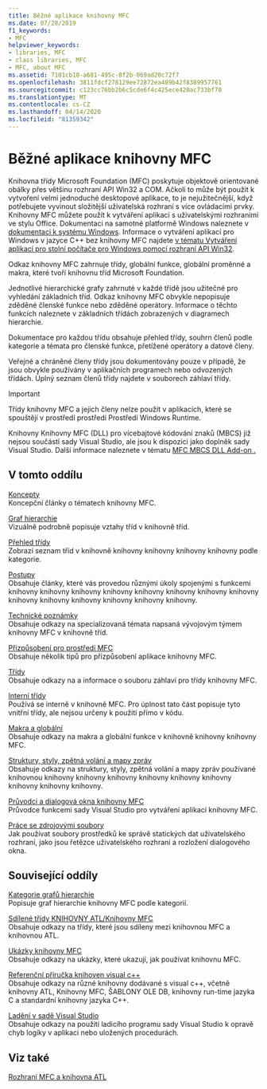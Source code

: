 ```yaml
---
title: Běžné aplikace knihovny MFC
ms.date: 07/28/2019
f1_keywords:
- MFC
helpviewer_keywords:
- libraries, MFC
- class libraries, MFC
- MFC, about MFC
ms.assetid: 7101cb18-a681-495c-8f2b-069ad20c72f7
ms.openlocfilehash: 3811fdcf278129ee72872ea489b42f8389957761
ms.sourcegitcommit: c123cc76bb2b6c5cde6f4c425ece420ac733bf70
ms.translationtype: MT
ms.contentlocale: cs-CZ
ms.lasthandoff: 04/14/2020
ms.locfileid: "81359342"
---
```

# <a name="mfc-desktop-applications"></a>Běžné aplikace knihovny MFC

Knihovna třídy Microsoft Foundation (MFC) poskytuje objektově orientované obálky přes většinu rozhraní API Win32 a COM. Ačkoli to může být použit k vytvoření velmi jednoduché desktopové aplikace, to je nejužitečnější, když potřebujete vyvinout složitější uživatelská rozhraní s více ovládacími prvky. Knihovny MFC můžete použít k vytváření aplikací s uživatelskými rozhraními ve stylu Office. Dokumentaci na samotné platformě Windows naleznete v [dokumentaci k systému Windows](/windows/index). Informace o vytváření aplikací pro Windows v jazyce C++ bez knihovny MFC najdete [v tématu Vytváření aplikací pro stolní počítače pro Windows pomocí rozhraní API Win32](/windows/win32/index).

Odkaz knihovny MFC zahrnuje třídy, globální funkce, globální proměnné a makra, které tvoří knihovnu tříd Microsoft Foundation.

Jednotlivé hierarchické grafy zahrnuté v každé třídě jsou užitečné pro vyhledání základních tříd. Odkaz knihovny MFC obvykle nepopisuje zděděné členské funkce nebo zděděné operátory. Informace o těchto funkcích naleznete v základních třídách zobrazených v diagramech hierarchie.

Dokumentace pro každou třídu obsahuje přehled třídy, souhrn členů podle kategorie a témata pro členské funkce, přetížené operátory a datové členy.

Veřejné a chráněné členy třídy jsou dokumentovány pouze v případě, že jsou obvykle používány v aplikačních programech nebo odvozených třídách. Úplný seznam členů třídy najdete v souborech záhlaví třídy.

> [!IMPORTANT]
> Třídy knihovny MFC a jejich členy nelze použít v aplikacích, které se spouštějí v prostředí prostředí Prostředí Windows Runtime.
>
> Knihovny Knihovny MFC (DLL) pro vícebajtové kódování znaků (MBCS) již nejsou součástí sady Visual Studio, ale jsou k dispozici jako doplněk sady Visual Studio. Další informace naleznete v tématu [MFC MBCS DLL Add-on .](mfc-mbcs-dll-add-on.md)

## <a name="in-this-section"></a>V tomto oddílu

[Koncepty](mfc-concepts.md)<br/>
Koncepční články o tématech knihovny MFC.

[Graf hierarchie](hierarchy-chart.md)<br/>
Vizuálně podrobně popisuje vztahy tříd v knihovně tříd.

[Přehled třídy](class-library-overview.md)<br/>
Zobrazí seznam tříd v knihovně knihovny knihovny knihovny knihovny podle kategorie.

[Postupy](walkthroughs-mfc.md)<br/>
Obsahuje články, které vás provedou různými úkoly spojenými s funkcemi knihovny knihovny knihovny knihovny knihovny knihovny knihovny knihovny knihovny knihovny knihovny knihovny knihovny knihovny.

[Technické poznámky](mfc-technical-notes.md)<br/>
Obsahuje odkazy na specializovaná témata napsaná vývojovým týmem knihovny MFC v knihovně tříd.

[Přizpůsobení pro prostředí MFC](customization-for-mfc.md)<br/>
Obsahuje několik tipů pro přizpůsobení aplikace knihovny MFC.

[Třídy](reference/mfc-classes.md)<br/>
Obsahuje odkazy na a informace o souboru záhlaví pro třídy knihovny MFC.

[Interní třídy](reference/internal-classes.md)<br/>
Používá se interně v knihovně MFC. Pro úplnost tato část popisuje tyto vnitřní třídy, ale nejsou určeny k použití přímo v kódu.

[Makra a globální](reference/mfc-macros-and-globals.md)<br/>
Obsahuje odkazy na makra a globální funkce v knihovně knihovny knihovny MFC.

[Struktury, styly, zpětná volání a mapy zpráv](reference/structures-styles-callbacks-and-message-maps.md)<br/>
Obsahuje odkazy na struktury, styly, zpětná volání a mapy zpráv používané knihovnou knihovny knihovny knihovny knihovny knihovny knihovny knihovny knihovny knihovny.

[Průvodci a dialogová okna knihovny MFC](reference/mfc-wizards-and-dialog-boxes.md)<br/>
Průvodce funkcemi sady Visual Studio pro vytváření aplikací knihovny MFC.

[Práce se zdrojovými soubory](../windows/working-with-resource-files.md)<br/>
Jak používat soubory prostředků ke správě statických dat uživatelského rozhraní, jako jsou řetězce uživatelského rozhraní a rozložení dialogového okna.

## <a name="related-sections"></a>Související oddíly

[Kategorie grafů hierarchie](hierarchy-chart-categories.md)<br/>
Popisuje graf hierarchie knihovny MFC podle kategorií.

[Sdílené třídy KNIHOVNY ATL/Knihovny MFC](../atl-mfc-shared/atl-mfc-shared-classes.md)<br/>
Obsahuje odkazy na třídy, které jsou sdíleny mezi knihovnou MFC a knihovnou ATL.

[Ukázky knihovny MFC](../overview/visual-cpp-samples.md#mfc-samples)<br/>
Obsahuje odkazy na ukázky, které ukazují, jak používat knihovnu MFC.

[Referenční příručka knihoven visual c++](../standard-library/cpp-standard-library-reference.md)<br/>
Obsahuje odkazy na různé knihovny dodávané s visual c++, včetně knihovny ATL, Knihovny MFC, ŠABLONY OLE DB, knihovny run-time jazyka C a standardní knihovny jazyka C++.

[Ladění v sadě Visual Studio](/visualstudio/debugger/debugging-in-visual-studio)<br/>
Obsahuje odkazy na použití ladicího programu sady Visual Studio k opravě chyb logiky v aplikaci nebo uložených procedurách.

## <a name="see-also"></a>Viz také

[Rozhraní MFC a knihovna ATL](mfc-and-atl.md)
